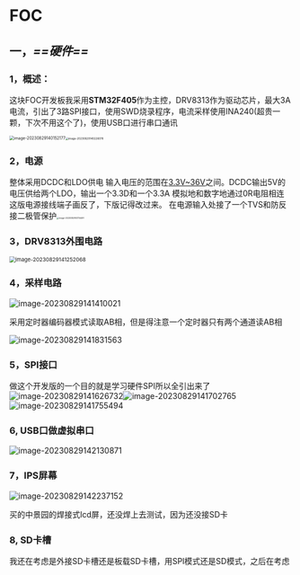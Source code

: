 # FOC

## 一，***==硬件==***

### 1，概述：

​	这块FOC开发板我采用**STM32F405**作为主控，DRV8313作为驱动芯片，最大3A电流，引出了3路SPI接口，使用SWD烧录程序，电流采样使用INA240(超贵一颗，下次不用这个了)，使用USB口进行串口通讯

<img src="../README/image-20230829140152177.png" alt="image-20230829140152177" style="zoom:50%;" /><img src="../README/image-20230829140226078.png" alt="image-20230829140226078" style="zoom: 33%;" />

### 2，电源

整体采用DCDC和LDO供电
输入电压的范围在<u>3.3V~36V</u>之间。DCDC输出5V的电压供给两个LDO，输出一个3.3D和一个3.3A
模拟地和数字地通过0R电阻相连
这版电源接线端子画反了，下版记得改过来。
在电源输入处接了一个TVS和防反接二极管保护<img src="../README/image-20230829141114491.png" alt="image-20230829141114491" style="zoom:25%;" />



### 3，DRV8313外围电路

<img src="../README/image-20230829141252068.png" alt="image-20230829141252068" style="zoom: 67%;" />



### 4，采样电路

![image-20230829141410021](../README/image-20230829141410021.png)

采用定时器编码器模式读取AB相，但是得注意一个定时器只有两个通道读AB相

![image-20230829141831563](../README/image-20230829141831563.png)



### 5，SPI接口

做这个开发版的一个目的就是学习硬件SPI所以全引出来了
![image-20230829141626732](../README/image-20230829141626732.png)![image-20230829141702765](../README/image-20230829141702765.png)![image-20230829141755494](../README/image-20230829141755494.png)

### 6,  USB口做虚拟串口

![image-20230829142130871](../README/image-20230829142130871.png)

### 7，IPS屏幕

![image-20230829142237152](../README/image-20230829142237152.png)

买的中景园的焊接式lcd屏，还没焊上去测试，因为还没接SD卡

### 8,	SD卡槽

我还在考虑是外接SD卡槽还是板载SD卡槽，用SPI模式还是SD模式，之后在考虑
